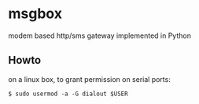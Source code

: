 msgbox
======

modem based http/sms gateway implemented in Python


Howto
-----

on a linux box, to grant permission on serial ports:

    $ sudo usermod -a -G dialout $USER
